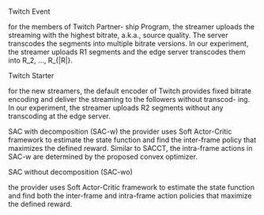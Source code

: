 Twitch Event

for the members of Twitch Partner- ship Program, the streamer uploads the streaming with the highest bitrate, a.k.a., source quality. The server transcodes the segments into multiple bitrate versions. In our experiment, the streamer uploads R1 segments and the edge server transcodes them into R_2, ..., R_{|R|}.

Twitch Starter

for the new streamers, the default encoder of Twitch provides fixed bitrate encoding and deliver the streaming to the followers without transcod- ing. In our experiment, the streamer uploads R2 segments without any transcoding at the edge server.

SAC with decomposition (SAC-w)
the provider uses Soft Actor-Critic framework to estimate the state function and find the inter-frame policy that maximizes the defined reward. Similar to SACCT, the intra-frame actions in SAC-w are determined by the proposed convex optimizer. 

SAC without decomposition (SAC-wo)

the provider uses Soft Actor-Critic framework to estimate the state function and find both the inter-frame and intra-frame action policies that maximize the defined reward.
